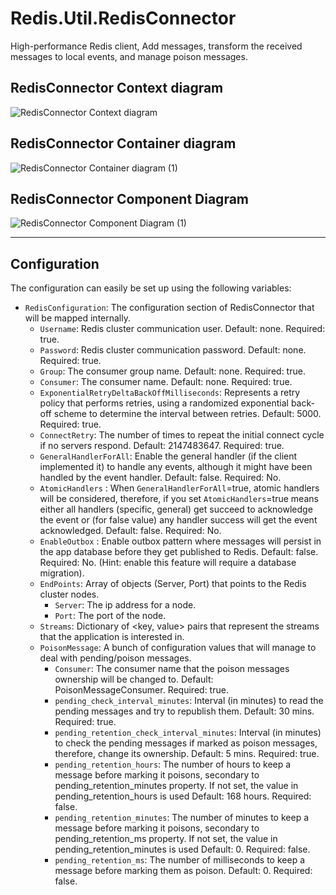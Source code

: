 # Redis.Util.RedisConnector
High-performance Redis client, Add messages, transform the received messages to local events, and manage poison messages.

## RedisConnector Context diagram
![RedisConnector Context diagram](https://user-images.githubusercontent.com/43896049/150760902-8b84bf13-8ca8-4de2-b20e-f215f4fadc45.jpg)

## RedisConnector Container diagram
![RedisConnector Container diagram (1)](https://user-images.githubusercontent.com/43896049/156996620-873fea70-6eff-4846-b7c4-e04f81d147fa.jpg)

## RedisConnector Component Diagram
![RedisConnector Component Diagram (1)](https://user-images.githubusercontent.com/43896049/156997443-15068271-adf9-4bca-8e18-a8c5b399dc5b.jpg)

---

## Configuration
The configuration can easily be set up using the following variables:
- `RedisConfiguration`: The configuration section of RedisConnector that will be mapped internally.
   - `Username`: Redis cluster communication user. Default: none. Required: true.
   - `Password`: Redis cluster communication password. Default: none. Required: true.
   - `Group`: The consumer group name. Default: none. Required: true.
   - `Consumer`: The consumer name. Default: none. Required: true.
   - `ExponentialRetryDeltaBackOffMilliseconds`: Represents a retry policy that performs retries, using a randomized exponential
      back-off scheme to determine the interval between retries. Default: 5000. Required: true.
   - `ConnectRetry`: The number of times to repeat the initial connect cycle if no servers respond. Default: 2147483647. Required: true.
   - `GeneralHandlerForAll`: Enable the general handler (if the client implemented it) to handle any events, although it might have been handled by the event handler. Default:         false. Required: No.
   - `AtomicHandlers` : When `GeneralHandlerForAll`=true, atomic handlers will be considered, therefore, if you set `AtomicHandlers`=true means either all handlers (specific, general) get succeed to acknowledge the event or (for false value) any handler success will get the event acknowledged. Default: false. Required: No.
   - `EnableOutbox` : Enable outbox pattern where messages will persist in the app database before they get published to Redis. Default: false. Required: No. (Hint: enable this feature will require a database migration).
   - `EndPoints`: Array of objects (Server, Port) that points to the Redis cluster nodes.
      - `Server`: The ip address for a node.
      - `Port`: The port of the node.
   - `Streams`: Dictionary of <key, value> pairs that represent the streams that the application is interested in.
   - `PoisonMessage`: A bunch of configuration values that will manage to deal with pending/poison messages.
      - `Consumer`: The consumer name that the poison messages ownership will be changed to. Default: PoisonMessageConsumer. Required: true.
      - `pending_check_interval_minutes`: Interval (in minutes) to read the pending messages and try to republish them. Default: 30 mins. Required: true.
      - `pending_retention_check_interval_minutes`: Interval (in minutes) to check the pending messages if marked as poison messages, therefore, change its ownership. Default:            5 mins. Required: true.
      - `pending_retention_hours`: The number of hours to keep a message before marking it poisons, secondary to pending_retention_minutes property. If not set, the value in pending_retention_hours is used Default: 168 hours. Required: false.
      - `pending_retention_minutes`: The number of minutes to keep a message before marking it poisons, secondary to pending_retention_ms property. If not set, the value in pending_retention_minutes is used Default: 0. Required: false.
      - `pending_retention_ms`: The number of milliseconds to keep a message before marking them as poison. Default: 0. Required: false.
